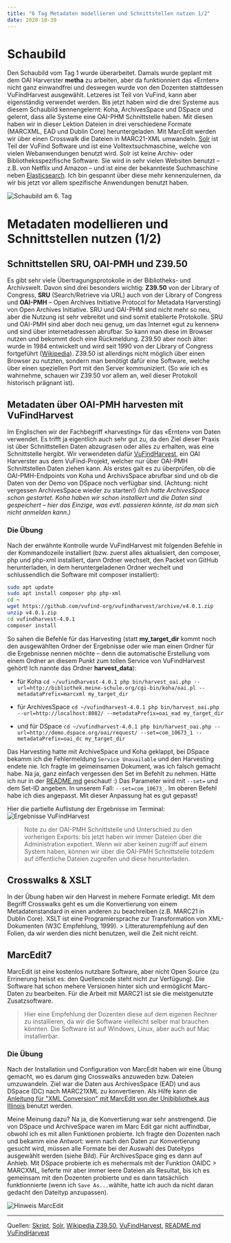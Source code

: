```yaml
---
title: "6 Tag Metadaten modellieren und Schnittstellen nutzen 1/2"
date: 2020-10-30
---
```


# Schaubild
Den Schaubild vom Tag 1 wurde überarbeitet. Damals wurde geplant mit dem OAI Harverster **metha** zu arbeiten, aber da funktionniert das «Ernten» nicht ganz einwandfrei und deswegen wurde von den Dozenten stattdessen VuFindHarvest ausgewählt. Letzeres ist Teil von VuFind, kann aber eigenständig verwendet werden. 
Bis jetzt haben wird die drei Systeme aus diesem Schaubild kennengelernt: Koha, ArchivesSpace und DSpace und gelernt, dass alle Systeme eine OAI-PHM Schnittstelle haben. Mit diesen haben wir in dieser Lektion Dateien in drei verschiedene Formate (MARCXML, EAD und Dublin Core) heruntergeladen. Mit MarcEdit werden wir über einen Crosswalk die Dateien in MARC21-XML umwandeln. 
[Solr](https://lucene.apache.org/solr) ist Teil der VuFind Software und ist eine Volltextsuchmaschine, welche von vielen Webanwendungen benutzt wird. Solr ist keine Archiv- oder Bibliotheksspezifische Software. Sie wird in sehr vielen Websiten benutzt – z.B. von Netflix und Amazon – und ist eine der bekannteste Suchmaschine neben [Elasticsearch](https://www.elastic.co/de/what-is/elasticsearch). Ich bin gespannt über diese mehr kennenzulernen, da wir bis jetzt vor allem spezifische Anwendungen benutzt haben.
  
![Schaubild am 6. Tag](https://sakura-72.github.io/my-bain-blog/images/schaubild_tag6.png)

# Metadaten modellieren und Schnittstellen nutzen (1/2)

## Schnittstellen SRU, OAI-PMH und Z39.50
Es gibt sehr viele Übertragungsprotokolle in der Bibliotheks- und Archivswelt. Davon sind drei besonders wichtig: **Z39.50** von der Library of Congress, **SRU** (Search/Retrieve via URL) auch von der Library of Congress und **OAI-PMH** – Open Archives Initiative Protocol for Metadata Harversting) von Open Archives Initiative.
SRU und OAI-PHM sind nicht mehr so neu, aber die Nutzung ist sehr vebreitet und sind somit etablierte Protokolle. SRU und OAI-PMH sind aber doch neu genug, um das Internet «gut zu kennen» und sind über internetadressen abrufbar. So kann man diese im Browser nutzen und bekommt doch eine Rückmeldung.
Z39.50 aber noch älter: wurde in 1984 entwickelt und wird seit 1990 von der Library of Congress fortgeführt ([Wikipedia](https://de.wikipedia.org/wiki/Z39.50)). Z39.50 ist allerdings nicht möglich über einen Browser zu nutzten, sondern man benötigt dafür eine Software, welche über einen speziellen Port mit den Server kommuniziert. (So wie ich es wahrnehme, schauen wir Z39.50 vor allem an, weil dieser Protokoll historisch prägnant ist).

## Metadaten über OAI-PMH harvesten mit VuFindHarvest
Im Englischen wir der Fachbegriff «harvesting» für das «Ernten» von Daten verwendet. Es trifft ja eigentlich auch sehr gut zu, da den Ziel dieser Praxis ist über Schnittstellen Daten abzugrasen oder alles zu erhalten, was eine Schnittstelle hergibt. 
Wir verwendeten dafür [VuFindHarvest](https://github.com/vufind-org/vufindharvest), ein OAI Harverster aus dem VuFind-Projekt, welcher nur über OAI-PMH Schnittstellen Daten ziehen kann. Als erstes galt es zu überprüfen, ob die OAI-PMH-Endpoints von Koha und ArchivsSpace abrufbar sind und ob die Daten von der Demo von DSpace noch verfügbar sind. (Achtung: nicht vergessen ArchivesSpace wieder zu starten!) *(Ich hatte ArchivesSpace schon gestartet. Koha haben wir schon installiert und die Daten sind gespeichert – hier das Einzige, was evtl. passieren könnte, ist da man sich nicht anmelden kann.)*

### Die Übung
Nach der erwähnte Kontrolle wurde VuFindHarvest mit folgenden Befehle in der Kommandozeile installiert (bzw. zuerst alles aktualisiert, den composer, php und php-xml installiert, dann Ordner wechselt, den Packet von GitHub herunterladen, in dem heruntergeladenen Ordner wechelt und schlussendlich die Software mit composer installiert):
```bash
sudo apt update
sudo apt install composer php php-xml
cd ~
wget https://github.com/vufind-org/vufindharvest/archive/v4.0.1.zip
unzip v4.0.1.zip
cd vufindharvest-4.0.1
composer install
```
So sahen die Befehle für das Harvesting (statt **my_target_dir** kommt noch den ausgewählten Ordner der Ergebnisse oder wie man einen Ordner für die Ergebnisse nennen möchte – denn die automatische Erstellung vom einem Ordner an diesem Punkt zum tollen Service von VuFindHarvest gehört! Ich nannte das Ordner **harvest_data**):
* für Koha
`cd ~/vufindharvest-4.0.1
php bin/harvest_oai.php --url=http://bibliothek.meine-schule.org/cgi-bin/koha/oai.pl --metadataPrefix=marcxml my_target_dir`

* für ArchivesSpace
`cd ~/vufindharvest-4.0.1
php bin/harvest_oai.php --url=http://localhost:8082/ --metadataPrefix=oai_ead my_target_dir`

* und für DSpace
`cd ~/vufindharvest-4.0.1
php bin/harvest_oai.php --url=http://demo.dspace.org/oai/request/ --set=com_10673_1 --metadataPrefix=oai_dc my_target_dir`


Das Harvesting hatte mit ArchiveSpace und Koha geklappt, bei DSpace bekamm ich die Fehlermeldung `Service Unavailable` und den Harvesting endete nie.
Ich fragte im geimeinsamen Dokument, was ich falsch gemacht habe. Na ja, ganz einfach vergessen den Set im Befehlt zu nehmen. Hätte ich nur in der [README.md](https://github.com/vufind-org/vufindharvest#usage) geschaut! :) 
Das Parameter wird mit `--set=` und dem Set-ID angeben. In unserem Fall: `--set=com_10673_`. Im oberen Befehl habe ich dies angepasst. Mit dieser Anpassung hat es gut gepasst!

Hier die partielle Auflistung der Ergebnisse im Terminal:
![Ergebnisse VuFindHarvest](https://sakura-72.github.io/my-bain-blog/images/harvest_data.png)

> Note zu der OAI-PMH Schnittstelle und Unterschied zu den vorherigen Exports: bis jetzt haben wir immer Dateien über die Administration expotiert. Wenn wir aber keinen zugriff auf einem System haben, können wir über die OAI-PMH Schnittstelle totzdem auf öffentliche Dateien zugreifen und diese herunterladen.

## Crosswalks & XSLT
In der Übung haben wir den Harvest in mehere Formate erledigt. Mit dem Begriff Crosswalks geht es um die Konvertierung von einem Metadatenstandard in einen anderen zu beachreiben (z.B. MARC21 in Dublin Core). XSLT ist eine Programiersprache zur Transformation von XML-Dokumenten (W3C Empfehlung, 1999). > Litteraturempfehlung auf den Folien, da wir werden dies nicht benutzen, weil die Zeit nicht reicht.

## MarcEdit7
MarcEdit ist eine kostenlos nutzbare Software, aber nicht Open Source (zu Errinerung heisst es: den Quellencode steht nicht zur Verfügung). Die Software hat schon mehere Versionen hinter sich und ermöglicht Marc-Daten zu bearbeiten. Für die Arbeit mit MARC21 ist sie die meistgenutzte Zusatzsoftware.
> Hier eine Empfehlung der Dozenten diese auf dem eigenen Rechner zu installieren, da wir die Software vielleicht selber mal brauchen könnten. Die Software ist auf Windows, Linux, aber auch auf Mac installierbar.

### Die Übung
Nach der Installation und Configuration von MarcEdit haben wir eine Übung gemacht, wo es darum ging Crosswalks anzuweden bzw. Dateien umzuwandeln. Ziel war die Daten aus ArchivesSpace (EAD) und aus DSpace (DC) nach MARC21XML zu konvertieren. Als Hilfe kann die [Anleitung für "XML Conversion" mit MarcEdit von der Unibibliothek aus Illinois](https://guides.library.illinois.edu/c.php?g=463460&p=3168159) benutzt werden.

Meine Meinung dazu? Na ja, die Konvertierung war sehr anstrengend. Die von DSpace und ArchiveSpace waren im Marc Edit gar nicht auffindbar, obwohl ich es mit allen Funktionen probierte. Ich fragte den Dozenten nach und bekamm eine Antwort: wenn nach den Daten zur Konvertierung gesucht wird, müssen alle Formate bei der Auswahl des Dateityps ausgewählt werden (siehe Bild). Für ArchivesSpace ging es dann auf Anhieb. Mit DSpace probierte ich es mehermals mit der Funktion OAIDC > MARCXML, lieferte mir aber immer leere Dateien als Resultat, bis ich es gemeinsam mit den Dozenten probierte und es dann tatsächlich funktionnierte (wenn ich `Save As...`wählte, hatte ich auch da nicht daran gedacht den Dateityp anzupassen).

![Hinweis MarcEdit](https://sakura-72.github.io/my-bain-blog/images/marcedit_hinweis.png)

***
Quellen: [Skript](https://bain.felixlohmeier.de/#/05_metadaten-modellieren-und-schnittstellen-nutzen), [Solr](https://lucene.apache.org/solr), [Wikipedia Z39.50](https://de.wikipedia.org/wiki/Z39.50), [VuFindHarvest](https://github.com/vufind-org/vufindharvest), [README.md VuFindHarvest](https://github.com/vufind-org/vufindharvest#usage)

